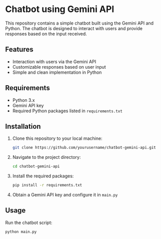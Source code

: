 # Chatbot using Gemini API

This repository contains a simple chatbot built using the Gemini API and Python. The chatbot is designed to interact with users and provide responses based on the input received.

## Features

- Interaction with users via the Gemini API
- Customizable responses based on user input
- Simple and clean implementation in Python

## Requirements

- Python 3.x
- Gemini API key
- Required Python packages listed in `requirements.txt`

## Installation

1. Clone this repository to your local machine:
    ```bash
    git clone https://github.com/yourusername/chatbot-gemini-api.git
    ```
2. Navigate to the project directory:
    ```bash
    cd chatbot-gemini-api
    ```
3. Install the required packages:
    ```bash
    pip install -r requirements.txt
    ```
4. Obtain a Gemini API key and configure it in `main.py`

## Usage

Run the chatbot script:
```bash
python main.py
